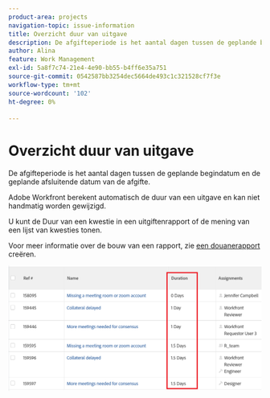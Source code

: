 ```yaml
---
product-area: projects
navigation-topic: issue-information
title: Overzicht duur van uitgave
description: De afgifteperiode is het aantal dagen tussen de geplande begindatum en de geplande afsluitende datum van de afgifte.
author: Alina
feature: Work Management
exl-id: 5a8f7c74-21e4-4e90-bb55-b4ff6e35a751
source-git-commit: 0542587bb3254dec5664de493c1c321528cf7f3e
workflow-type: tm+mt
source-wordcount: '102'
ht-degree: 0%

---
```


# Overzicht duur van uitgave

<!--Audited: 08/2025-->

De afgifteperiode is het aantal dagen tussen de geplande begindatum en de geplande afsluitende datum van de afgifte.

Adobe Workfront berekent automatisch de duur van een uitgave en kan niet handmatig worden gewijzigd.

U kunt de Duur van een kwestie in een uitgiftenrapport of de mening van een lijst van kwesties tonen.

Voor meer informatie over de bouw van een rapport, zie [ een douanerapport ](../../../reports-and-dashboards/reports/creating-and-managing-reports/create-custom-report.md) creëren.

![ de duurmening van de Uitgave ](assets/nwe-issue-duration-view-highlighted-350x73.png)
